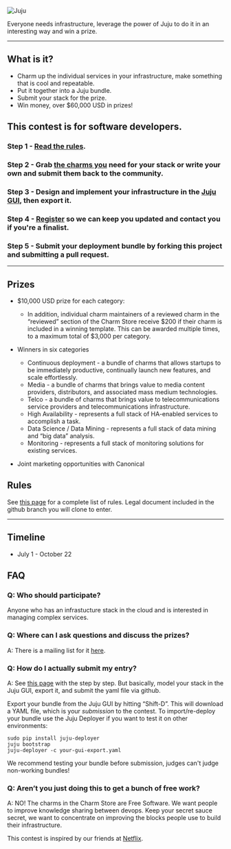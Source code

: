 ![Juju](http://ubuntuone.com/5mLQLCHY50wB2OyqejDpRa)

Everyone needs infrastructure, leverage the power of Juju to do it in an interesting way and win a prize.

---

## What is it?

- Charm up the individual services in your infrastructure, make something that is cool and repeatable. 
- Put it together into a Juju bundle.
- Submit your stack for the prize.
- Win money, over $60,000 USD in prizes! 


## This contest is for software developers.

### Step 1 - [Read the rules](http://juju.ubuntu.com/charm-championship).

### Step 2 - Grab [the charms you](http://jujucharms.com) need for your stack or write your own and submit them back to the community. 

### Step 3 - Design and implement your infrastructure in the [Juju GUI](http://jujucharms.com/charms/precise/juju-gui), then export it.

### Step 4 - [Register](https://pages.canonical.com/CharmChamshionship_sign-up.html) so we can keep you updated and contact you if you're a finalist. 

### Step 5 - Submit your deployment bundle by forking this project and submitting a pull request.

---

## Prizes

- $10,000 USD prize for each category:
  - In addition, individual charm maintainers of a reviewed charm in the “reviewed” section of the Charm Store receive $200 if their charm is included in a winning template. This can be awarded multiple times, to a maximum total of $3,000 per category.</li>

- Winners in six categories
  - Continuous deployment - a bundle of charms that allows startups to be immediately productive, continually launch new features, and scale effortlessly.
  - Media - a bundle of charms that brings value to media content providers, distributors, and associated mass medium technologies.
  - Telco - a bundle of charms that brings value to telecommunications service providers and telecommunications infrastructure.
  - High Availability - represents a full stack of HA-enabled services to accomplish a task.
  - Data Science / Data Mining - represents a full stack of data mining and “big data” analysis.
  - Monitoring - represents a full stack of monitoring solutions for existing services.

- Joint marketing opportunities with Canonical 

## Rules

See [this page](https://juju.ubuntu.com/charm-championship) for a complete list of rules. Legal document included in the github branch you will clone to enter. 


---

## Timeline

- July 1 - October 22

## FAQ

### Q: Who should participate?

Anyone who has an infrastucture stack in the cloud and is interested in managing complex services. 

### Q: Where can I ask questions and discuss the prizes?

A: There is a mailing list for it [here](https://lists.ubuntu.com/mailman/listinfo/juju).


### Q: How do I actually submit my entry?

A: See [this page](https://juju.ubuntu.com/charm-championship) with the step by step. But basically, model your stack in the Juju GUI, export it, and submit the yaml file via github.

Export your bundle from the Juju GUI by hitting “Shift-D”. This will download a YAML file, which is your _submission_ to the contest. To import/re-deploy your bundle use the Juju Deployer if you want to test it on other environments:

    sudo pip install juju-deployer
    juju bootstrap
    juju-deployer -c your-gui-export.yaml

We recommend testing your bundle before submission, judges can't judge non-working bundles! 


### Q: Aren’t you just doing this to get a bunch of free work?

A: NO! The charms in the Charm Store are Free Software. We want people to improve knowledge sharing between devops. Keep your secret sauce secret, we want to concentrate on improving the blocks people use to build their infrastructure. 


This contest is inspired by our friends at [Netflix](https://github.com/Netflix/Cloud-Prize).
